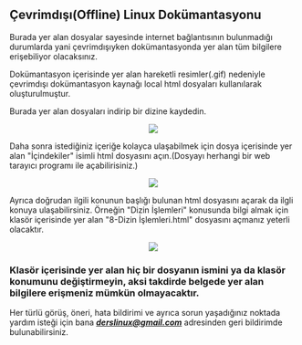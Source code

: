 ﻿Çevrimdışı(Offline) Linux Dokümantasyonu
-
Burada yer alan dosyalar sayesinde internet bağlantısının bulunmadığı durumlarda yani çevrimdışıyken dokümantasyonda yer alan tüm bilgilere erişebiliyor olacaksınız.

Dokümantasyon içerisinde yer alan hareketli resimler(.gif) nedeniyle çevrimdışı dokümantasyon kaynağı local html dosyaları kullanılarak oluşturulmuştur. 

Burada yer alan dosyaları indirip bir dizine kaydedin.
<p align="center">
  <img src="https://raw.githubusercontent.com/taylanbildik/Linux_Dersleri/master/img/Ana%20Sayfa/1.png">
</p>

Daha sonra istediğiniz içeriğe kolayca ulaşabilmek için dosya içerisinde yer alan "İçindekiler" isimli html dosyasını açın.(Dosyayı herhangi bir web tarayıcı programı ile açabilirisiniz.)
<p align="center">
  <img src="https://raw.githubusercontent.com/taylanbildik/Linux_Dersleri/master/img/Ana%20Sayfa/local.gif">
</p>

Ayrıca doğrudan ilgili konunun başlığı bulunan html dosyasını açarak da ilgli konuya ulaşabilirsiniz. 
Örneğin "Dizin İşlemleri" konusunda bilgi almak için klasör içerisinde yer alan "8-Dizin İşlemleri.html" dosyasını açmanız yeterli olacaktır.
<p align="center">
  <img src="https://raw.githubusercontent.com/taylanbildik/Linux_Dersleri/master/img/Ana%20Sayfa/2.png">
</p>

### Klasör içerisinde yer alan hiç bir dosyanın ismini ya da klasör konumunu değiştirmeyin, aksi takdirde belgede yer alan bilgilere erişmeniz mümkün olmayacaktır.

Her türlü görüş, öneri, hata bildirimi ve ayrıca sorun yaşadığınız noktada yardım isteği için bana ***derslinux@gmail.com*** adresinden geri bildirimde bulunabilirsiniz.
